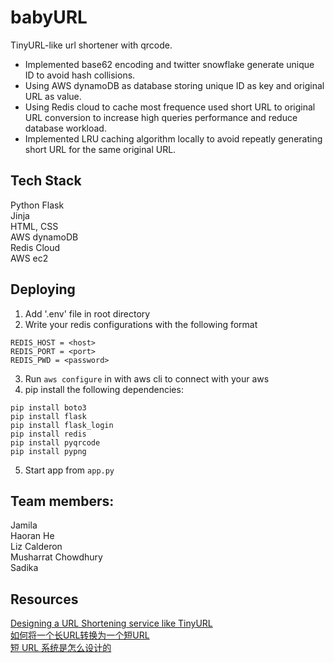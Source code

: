 # babyURL   
TinyURL-like url shortener with qrcode.   
    
* Implemented base62 encoding and twitter snowflake generate unique ID to avoid hash collisions.      
* Using AWS dynamoDB as database storing unique ID as key and original URL as value.   
* Using Redis cloud to cache most frequence used short URL to original URL conversion to increase high queries performance and reduce database workload.       
* Implemented LRU caching algorithm locally to avoid repeatly generating short URL for the same original URL.        

## Tech Stack
Python Flask    
Jinja   
HTML, CSS   
AWS dynamoDB    
Redis Cloud   
AWS ec2   

## Deploying
1) Add '.env' file in root directory    
2) Write your redis configurations with the following format    
```
REDIS_HOST = <host>    
REDIS_PORT = <port>     
REDIS_PWD = <password>    
```   
3) Run `aws configure` in with aws cli to connect with your aws
4) pip install the following dependencies:   
```
pip install boto3   
pip install flask
pip install flask_login   
pip install redis   
pip install pyqrcode
pip install pypng
```
5) Start app from `app.py`    

## Team members:
Jamila  
Haoran He    
Liz Calderon      
Musharrat Chowdhury   
Sadika    

## Resources
[Designing a URL Shortening service like TinyURL](https://www.educative.io/courses/grokking-the-system-design-interview/m2ygV4E81AR)<br/>
[如何将一个长URL转换为一个短URL](https://juejin.im/post/6844903853830176776)<br/>
[短 URL 系统是怎么设计的](https://www.zhihu.com/question/29270034/answer/46446911)<br/>
